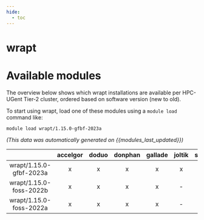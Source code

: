 ```yaml
---
hide:
  - toc
---
```


wrapt
=====

# Available modules


The overview below shows which wrapt installations are available per HPC-UGent Tier-2 cluster, ordered based on software version (new to old).

To start using wrapt, load one of these modules using a `module load` command like:

```shell
module load wrapt/1.15.0-gfbf-2023a
```

*(This data was automatically generated on {{modules_last_updated}})*  

| |accelgor|doduo|donphan|gallade|joltik|shinx|skitty|
| :---: | :---: | :---: | :---: | :---: | :---: | :---: | :---: |
|wrapt/1.15.0-gfbf-2023a|x|x|x|x|x|x|x|
|wrapt/1.15.0-foss-2022b|x|x|x|x|-|-|-|
|wrapt/1.15.0-foss-2022a|x|x|x|x|-|-|-|
